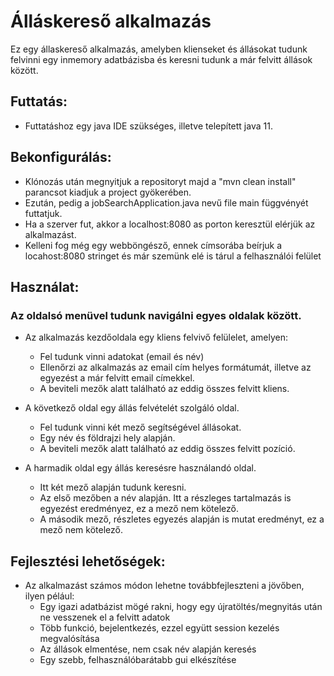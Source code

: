 # Álláskereső alkalmazás
Ez egy állaskereső alkalmazás, amelyben klienseket és állásokat tudunk felvinni egy inmemory adatbázisba és keresni tudunk a már felvitt állások között.
## Futtatás:
- Futtatáshoz egy java IDE szükséges, illetve telepített java 11.
## Bekonfigurálás:
- Klónozás után megnyitjuk a repositoryt majd a "mvn clean install" parancsot kiadjuk a project gyökerében.
- Ezután, pedig a jobSearchApplication.java nevű file main függvényét futtatjuk.
- Ha a szerver fut, akkor a localhost:8080 as porton keresztül elérjük az alkalmazást.
- Kelleni fog még egy webböngésző, ennek címsorába beírjuk a locahost:8080 stringet és már szemünk elé is tárul a felhasználói felület
## Használat:
### Az oldalsó menüvel tudunk navigálni egyes oldalak között.
- Az alkalmazás kezdőoldala egy kliens felvivő felülelet, amelyen:
  - Fel tudunk vinni adatokat (email és név)
  - Ellenőrzi az alkalmazás az email cím helyes formátumát, illetve az egyezést a már felvitt email címekkel.
  - A beviteli mezők alatt található az eddig összes felvitt kliens.
    
- A következő oldal egy állás felvételét szolgáló oldal.
  - Fel tudunk vinni két mező segítségével állásokat.
  - Egy név és földrajzi hely alapján.
  -  A beviteli mezők alatt található az eddig összes felvitt pozíció.
    
- A harmadik oldal egy állás keresésre használandó oldal.
  - Itt két mező alapján tudunk keresni.
  - Az első mezőben a név alapján. Itt a részleges tartalmazás is egyezést eredményez, ez a mező nem kötelező.
  - A második mező, részletes egyezés alapján is mutat eredményt, ez a mező nem kötelező. 


## Fejlesztési lehetőségek:
- Az alkalmazást számos módon lehetne továbbfejleszteni a jövőben, ilyen pélául:
  - Egy igazi adatbázist mögé rakni, hogy egy újratöltés/megnyitás után ne vesszenek el a felvitt adatok
  - Több funkció, bejelentkezés, ezzel együtt session kezelés megvalósítása
  - Az állások elmentése, nem csak név alapján keresés
  - Egy szebb, felhasználóbarátabb gui elkészítése
